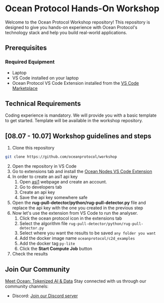 # Ocean Protocol Hands-On Workshop

Welcome to the Ocean Protocol Workshop repository! This repository is designed to give you hands-on experience with Ocean Protocol's technology stack and help you build real-world applications.

## Prerequisites

### Required Equipment
- Laptop 
- VS Code installed on your laptop
- Ocean Protocol VS Code Extension installed from the [VS Code Marketplace](https://marketplace.visualstudio.com/items?itemName=OceanProtocol.ocean-protocol-vscode-extension)

## Technical Requirements

Coding experience is mandatory. We will provide you with a basic template to get started. Template will be available in the workshop repository.



## [08.07 - 10.07] Workshop guidelines and steps

1. Clone this repository
```bash
git clone https://github.com/oceanprotocol/workshop
```
2. Open the repository in VS Code
3. Go to extensions tab and install the [Ocean Nodes VS Code Extension](https://marketplace.visualstudio.com/items?itemName=OceanProtocol.ocean-protocol-vscode-extension)
4. In order to create an asi1 api key
    1. Open [asi1](https://asi1.ai/) webpage and create an account.
    2. Go to developers tab
    3. Create an api key
    4. Save the api key somewhere safe
5. Open the **rug-pull-detector/python/rug-pull-detector.py** file and replace the api key with the one you created in the previous step
6. Now let's use the extension from VS Code to run the analyser.
    1. Click the ocean protocol icon in the extensions tab
    2. Select the algorithm file 
    `rug-pull-detector/python/rug-pull-detector.py`
    3. Select where you want the results to be saved 
    `any folder you want`
    4. Add the docker image name 
    `oceanprotocol/c2d_examples`
    5. Add the docker tag 
    `py-lite`
    6. Click the **Start Compute Job** button
7. Check the results


## Join Our Community

[Meet Ocean: Tokenized AI & Data](https://oceanprotocol.com/)
Stay connected with us through our community channels:
- Discord: [Join our Discord server](https://discord.gg/CQ2PQnKe)